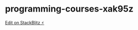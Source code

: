 # programming-courses-xak95z

[Edit on StackBlitz ⚡️](https://stackblitz.com/edit/programming-courses-xak95z)